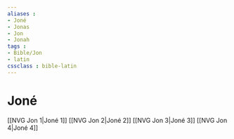 ```yaml
---
aliases : 
- Joné
- Jonas
- Jon
- Jonah
tags : 
- Bible/Jon
- latin
cssclass : bible-latin
---
```


# Joné

[[NVG Jon 1|Joné 1]]
[[NVG Jon 2|Joné 2]]
[[NVG Jon 3|Joné 3]]
[[NVG Jon 4|Joné 4]]
